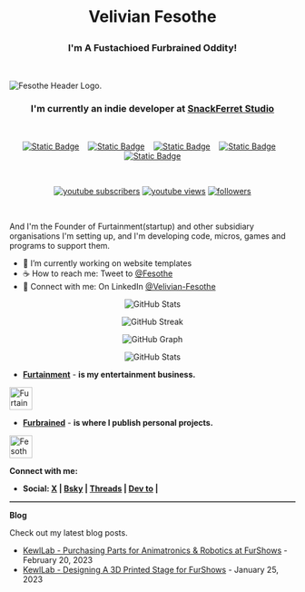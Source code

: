 <h1><p align="center">Velivian Fesothe</p></h1>
<h3><p align="center">
  <b>I'm A Fustachioed Furbrained Oddity!</b>
</p></h3></br>

![Fesothe Header Logo.](https://cdn.furrys.org/github/fesothe/images/fesothe_github_1500x410.png)

<h3><p align="center">
  I'm currently an indie developer at <a href="https://github.com/SnackFerret">SnackFerret Studio</a>
</p></h3>&nbsp;

<!-- [START BADGES] -->
<p align="center" dir="auto">
  <a href="https://www.linkedin.com/in/velivian-fesothe/">
  <img alt="Static Badge" src="https://img.shields.io/badge/linkedin-8b0000?&amp;style=for-the-badge&amp;logo=linkedin&amp;logoColor=white"></a>
  &nbsp;&nbsp;
  <a href="https://www.instagram.com/velivian.fesothe/">
  <img alt="Static Badge" src="https://img.shields.io/badge/instagram-8b0000?&amp;style=for-the-badge&amp;logo=instagram&amp;logoColor=white"></a>
  &nbsp;&nbsp;
  <a href="https://www.youtube.com/@Fesothe">
  <img alt="Static Badge" src="https://img.shields.io/badge/youtube-8b0000?&amp;style=for-the-badge&amp;logo=youtube&amp;logoColor=white"></a>
  &nbsp;&nbsp;
  <a href="https://sketchfab.com/fesothe/collections">
  <img alt="Static Badge" src="https://img.shields.io/badge/sketchfab-8b0000?&amp;style=for-the-badge&amp;logo=sketchfab&amp;logoColor=white"></a>
  &nbsp;&nbsp;
  <a href="https://steamcommunity.com/id/Fesothe">
  <img alt="Static Badge" src="https://img.shields.io/badge/steam-8b0000?&amp;style=for-the-badge&amp;logo=steam&amp;logoColor=white"></a>
</p>
&nbsp;

<!-- Social badges section -->
<!-- Badges with custom icons - https://github.com/DenverCoder1/custom-icon-badges -->
<!-- View counter - https://github.com/DenverCoder1/Simple-View-Counter -->
<p align="center">
  <a href="https://www.youtube.com/@Fesothe?sub_confirmation=1">
    <img alt="youtube subscribers" title="Subscribe to my YouTube channel" src="https://img.shields.io/youtube/channel/views/UCGdhAgyQ20TtB50rEGGTRqw?style=for-the-badge&logoColor=white&label=Subscribe&link=https%3A%2F%2Fwww.youtube.com%2Fc%2FFesothe%3Fsub_confirmation%3D1&color=red&amp;labelColor=ce4630p&logo=youtube"/></a>
  <a href="https://www.youtube.com/@Fesothe">
    <img alt="youtube views" title="YouTube views" src="https://img.shields.io/youtube/channel/views/UCGdhAgyQ20TtB50rEGGTRqw?style=for-the-badge&color=red&amp;labelColor=ce4630p&logo=youtube"/></a> 
  <a href="https://github.com/Fesothe?tab=followers">
    <img alt="followers" title="Follow me on Github" src="https://custom-icon-badges.demolab.com/github/followers/Fesothe?&labelColor=ffffffba&style=for-the-badge&logo=person-add&label=Follow&logoColor=white"/></a>
</p>
<!-- [END BADGES] -->
&nbsp;

<p>And I'm the Founder of Furtainment(startup) and other subsidiary organisations I'm setting up, and I'm developing code, micros, games and programs to support them.</p>

<ul>
  <li>🚧 I’m currently working on website templates</li>
  <li>☕ How to reach me: Tweet to <a href="https://twitter.com/intent/tweet?screen_name=Fesothe&ref_src=twsrc%5Etfw" class="twitter-mention-button" data-show-count="false">@Fesothe</a></li>
  <li>💼 Connect with me: On LinkedIn <a href="https://www.linkedin.com/comm/mynetwork/discovery-see-all?usecase=PEOPLE_FOLLOWS&followMember=velivian-fesothe">@Velivian-Fesothe</a></li>
</ul>

<p align="center" dir="auto">
<img src="https://github-readme-stats.vercel.app/api?username=fesothe&show_icons=true&theme=shadow_red&title_color=808080&text_color=808080&icon_color=8b0000&card_height=250&card_width=1000px" alt="GitHub Stats" /></p>

<p align="center" dir="auto"><img src="https://github-readme-streak-stats.herokuapp.com?user=fesothe&theme=shadow_red&hide_border=false&date_format=j%20M%5B%20Y%5D&mode=weekly&card_width=1000&card_height=250" alt="GitHub Streak" /></p>

<p align="center" dir="auto"><img src="https://github-readme-activity-graph.vercel.app/graph/?username=Fesothe&bg_color=FFFFFF&color=888888&line=F85D7F&point=888888&hide_border=false" alt="GitHub Graph" /></p>

<p align="center" dir="auto"><img src="https://github-readme-stats.vercel.app/api/top-langs/?username=fesothe&layout=compact&theme=shadow_red&count_private=true&card_width=1000&card_height=250" alt="GitHub Stats" /></p>                                     

* <b><a href="https://github.com/Furtainment">Furtainment</a></b> - <b> is my entertainment business.</b>

<a href="https://github.com/Furtainment">
  <img src="https://avatars.githubusercontent.com/u/13406567?s=200&v=4" alt="Furtainment Logo" style="width:40px;height:40px;">
</a>

* <b><a href="https://github.com/Furbrained">Furbrained</a></b> - <b> is where I publish personal projects.</b>

<a href="https://github.com/Furbrained">
  <img src="https://avatars.githubusercontent.com/u/42522398?s=64&v=4" alt="Fesothes Logo" style="width:40px;height:40px;">
</a>

<b>Connect with me:</b>

* <b>Social: <a href="https://x.com/Fesothe">X</a> | <a href="https://bsky.app/profile/fesothe.com">Bsky</a> | <a href="https://www.threads.net/@velivian.fesothe">Threads</a> | <a href="https://dev.to/fesothe">Dev to</a> | </b>

<hr style="border: none; border-top: 1px solid grey;">

<b>Blog</b>

Check out my latest blog posts.

<ul>
  <li><a href="https://www.kewllab.com/2023/02/purchasing-parts-for-robotics.html">KewlLab - Purchasing Parts for Animatronics & Robotics at FurShows</a> - February 20, 2023</li>
  <li><a href="https://www.kewllab.com/2023/01/designing-a-3d-printed-stage-for-furshows.html">KewlLab - Designing A 3D Printed Stage for FurShows</a> - January 25, 2023</li>
</ul>
